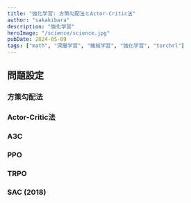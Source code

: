 ```yaml
---
title: "強化学習: 方策勾配法とActor-Critic法"
author: "sakakibara"
description: "強化学習"
heroImage: "/science/science.jpg"
pubDate: 2024-05-09
tags: ["math", "深層学習", "機械学習", "強化学習", "torchrl"]
---
```


## 問題設定

### 方策勾配法
### Actor-Critic法
### A3C
### PPO
### TRPO
### SAC (2018)

